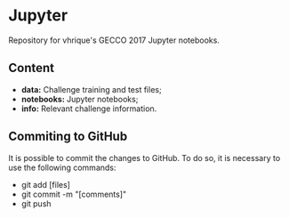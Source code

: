 # Jupyter
Repository for vhrique's GECCO 2017 Jupyter notebooks.

## Content
- **data:** Challenge training and test files;
- **notebooks:** Jupyter notebooks;
- **info:** Relevant challenge information.

## Commiting to GitHub
It is possible to commit the changes to GitHub. To do so, it is necessary to use the following commands:
- git add [files]
- git commit -m "[comments]"
- git push